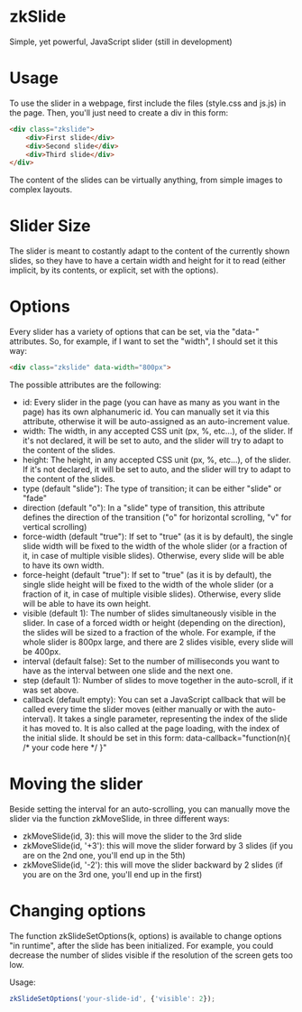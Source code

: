 # zkSlide
Simple, yet powerful, JavaScript slider (still in development)

# Usage
To use the slider in a webpage, first include the files (style.css and js.js) in the page.
Then, you'll just need to create a div in this form:

```html
<div class="zkslide">
	<div>First slide</div>
	<div>Second slide</div>
	<div>Third slide</div>
</div>
```

The content of the slides can be virtually anything, from simple images to complex layouts.

# Slider Size
The slider is meant to costantly adapt to the content of the currently shown slides, so they have to have a certain width and height for it to read (either implicit, by its contents, or explicit, set with the options).

# Options
Every slider has a variety of options that can be set, via the "data-" attributes.
So, for example, if I want to set the "width", I should set it this way:
```html
<div class="zkslide" data-width="800px">
```

The possible attributes are the following:

- id:
	Every slider in the page (you can have as many as you want in the page) has its own alphanumeric id.
	You can manually set it via this attribute, otherwise it will be auto-assigned as an auto-increment value.
- width:
	The width, in any accepted CSS unit (px, %, etc...), of the slider.
	If it's not declared, it will be set to auto, and the slider will try to adapt to the content of the slides.
- height:
	The height, in any accepted CSS unit (px, %, etc...), of the slider.
	If it's not declared, it will be set to auto, and the slider will try to adapt to the content of the slides.
- type (default "slide"):
	The type of transition; it can be either "slide" or "fade"
- direction (default "o"):
	In a "slide" type of transition, this attribute defines the direction of the transition ("o" for horizontal scrolling, "v" for vertical scrolling)
- force-width (default "true"):
	If set to "true" (as it is by default), the single slide width will be fixed to the width of the whole slider (or a fraction of it, in case of multiple visible slides).
	Otherwise, every slide will be able to have its own width.
- force-height (default "true"):
	If set to "true" (as it is by default), the single slide height will be fixed to the width of the whole slider (or a fraction of it, in case of multiple visible slides).
	Otherwise, every slide will be able to have its own height.
- visible (default 1):
	The number of slides simultaneously visible in the slider. In case of a forced width or height (depending on the direction), the slides will be sized to a fraction of the whole.
	For example, if the whole slider is 800px large, and there are 2 slides visible, every slide will be 400px.
- interval (default false):
	Set to the number of milliseconds you want to have as the interval between one slide and the next one.
- step (default 1):
    Number of slides to move together in the auto-scroll, if it was set above.
 - callback (default empty):
     You can set a JavaScript callback that will be called every time the slider moves (either manually or with the auto-interval).
     It takes a single parameter, representing the index of the slide it has moved to.
     It is also called at the page loading, with the index of the initial slide.
     It should be set in this form: data-callback="function(n){ /* your code here */ }"

# Moving the slider

Beside setting the interval for an auto-scrolling, you can manually move the slider via the function zkMoveSlide, in three different ways:
 - zkMoveSlide(id, 3): this will move the slider to the 3rd slide
 - zkMoveSlide(id, '+3'): this will move the slider forward by 3 slides (if you are on the 2nd one, you'll end up in the 5th)
 - zkMoveSlide(id, '-2'): this will move the slider backward by 2 slides (if you are on the 3rd one, you'll end up in the first)

# Changing options

The function zkSlideSetOptions(k, options) is available to change options "in runtime", after the slide has been initialized.
For example, you could decrease the number of slides visible if the resolution of the screen gets too low.

Usage:
```javascript
zkSlideSetOptions('your-slide-id', {'visible': 2});
```